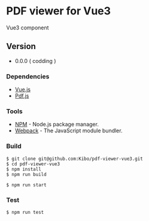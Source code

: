 # PDF viewer for Vue3

Vue3 component

## Version
- 0.0.0 ( codding )

### Dependencies
- [Vue.js](https://vuejs.org/)
- [Pdf.js]( https://github.com/mozilla/pdf.js )

### Tools
- [NPM](https://npmjs.org) - Node.js package manager.
- [Webpack](https://webpack.js.org/) - The JavaScript module bundler.

### Build
```
$ git clone git@github.com:Kibo/pdf-viewer-vue3.git
$ cd pdf-viewer-vue3
$ npm install
$ npm run build
```

```
$ npm run start
```

### Test
```
$ npm run test
```
